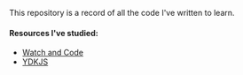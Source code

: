 This repository is a record of all the code I've written to learn.

#### Resources I've studied:
* [Watch and Code](https://watchandcode.com/)
* [YDKJS](https://github.com/getify/You-Dont-Know-JS)
